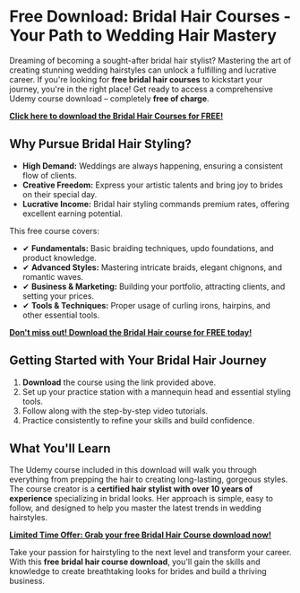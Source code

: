 # Free Download: Bridal Hair Courses - Your Path to Wedding Hair Mastery

Dreaming of becoming a sought-after bridal hair stylist? Mastering the art of creating stunning wedding hairstyles can unlock a fulfilling and lucrative career. If you're looking for **free bridal hair courses** to kickstart your journey, you're in the right place! Get ready to access a comprehensive Udemy course download – completely **free of charge**.

[**Click here to download the Bridal Hair Courses for FREE!**](https://udemywork.com/bridal-hair-courses)

## Why Pursue Bridal Hair Styling?

*   **High Demand:** Weddings are always happening, ensuring a consistent flow of clients.
*   **Creative Freedom:** Express your artistic talents and bring joy to brides on their special day.
*   **Lucrative Income:** Bridal hair styling commands premium rates, offering excellent earning potential.

This free course covers:

*   ✔ **Fundamentals:** Basic braiding techniques, updo foundations, and product knowledge.
*   ✔ **Advanced Styles:** Mastering intricate braids, elegant chignons, and romantic waves.
*   ✔ **Business & Marketing:** Building your portfolio, attracting clients, and setting your prices.
*   ✔ **Tools & Techniques:** Proper usage of curling irons, hairpins, and other essential tools.

[**Don't miss out! Download the Bridal Hair course for FREE today!**](https://udemywork.com/bridal-hair-courses)

## Getting Started with Your Bridal Hair Journey

1.  **Download** the course using the link provided above.
2.  Set up your practice station with a mannequin head and essential styling tools.
3.  Follow along with the step-by-step video tutorials.
4.  Practice consistently to refine your skills and build confidence.

## What You'll Learn

The Udemy course included in this download will walk you through everything from prepping the hair to creating long-lasting, gorgeous styles. The course creator is a **certified hair stylist with over 10 years of experience** specializing in bridal looks. Her approach is simple, easy to follow, and designed to help you master the latest trends in wedding hairstyles.

[**Limited Time Offer: Grab your free Bridal Hair Course download now!**](https://udemywork.com/bridal-hair-courses)

Take your passion for hairstyling to the next level and transform your career. With this **free bridal hair course download**, you'll gain the skills and knowledge to create breathtaking looks for brides and build a thriving business.
